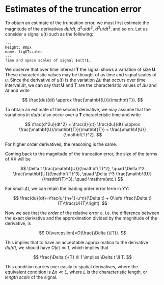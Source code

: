 # Estimates of the truncation error

To obtain an estimate of the truncation error, we must first estimate the magnitude of the derivatives $du/dt$, $d^2u/dt^2$, $d^3u/dt^3$, and so on. Let us consider a signal $u(t)$ such as the following:

```{figure} UTscales.png
---
height: 80px
name: figUTscales
---
Time and space scales of signal $u(t)$.
```

We observe that over time interval $\mathbf{T}$ the signal shows a variation of size $\mathbf{U}$. These characteristic values may be thought of as time and signal scales of $u$. Since the derivative of $u(t)$ is the variation $\Delta u$ that occurs over time interval $\Delta t$, we can say that $\mathbf{U}$ and $\mathbf{T}$ are the characteristic values of $\Delta u$ and $\Delta t$ and write

$$
\frac{du}{dt} \approx \frac{\mathbf{U}}{\mathbf{T}}.
$$

To obtain an estimate of the second derivative, we may assume that the variations in $du/dt$ also occur over a $\mathbf{T}$ characteristic time and write

$$
\frac{d^2u}{dt^2} = \frac{d}{dt} \frac{du}{dt} \approx \frac{\mathbf{U}/\mathbf{T}}{\mathbf{T}} = \frac{\mathbf{U}}{\mathbf{T}^2}.
$$

For higher order derivatives, the reasoning is the same. 

Coming back to the magnitude of the truncation error, the size of the terms of XX will be

$$
\Delta t \frac{\mathbf{U}}{\mathbf{T}^2}, \quad \Delta t^2 \frac{\mathbf{U}}{\mathbf{T}^3}, \quad \Delta t^3 \frac{\mathbf{U}}{\mathbf{T}^3}, \quad \mathrm{etc.}
$$

For small $\Delta t$, we can retain the leading order error term in YY:

$$
\frac{du}{dt}=\frac{u^{n+1}-u^n}{\Delta t} + O\left( \frac{\Delta t}{T}\frac{U}{T}\right).
$$

Now we see that the *order* of the relative error $\varepsilon$, i.e. the difference between the exact derivative and the approximation divided by the magnitude of the derivative, is

$$
O(\varepsilon)=O(\frac{\Delta t}{T}).
$$

This implies that to have an acceptable approximation to the derivative $du/dt$, we should have $O(\varepsilon)\ll 1$, which implies that

$$
\frac{\Delta t}{T} \ll 1 \implies \Delta t \ll T.
$$

This condition carries over easily to spatial derivatives, where the equivalent condition is $\Delta x \ll L$, where $L$ is the characteristic length, or *length scale* of the signal. 